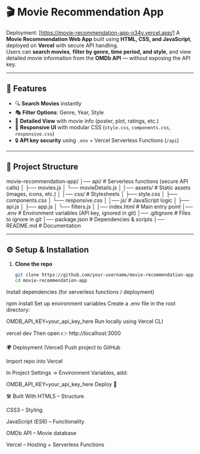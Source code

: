 # 🎬 Movie Recommendation App 


Deployment: [https://movie-recommendation-app-o34y.vercel.app/]
A **Movie Recommendation Web App** built using **HTML, CSS, and JavaScript**, deployed on **Vercel** with secure API handling.  
Users can **search movies**, **filter by genre, time period, and style**, and view detailed movie information from the **OMDb API** — without exposing the API key.

---

## 🚀 Features

- 🔍 **Search Movies** instantly  
- 🎭 **Filter Options**: Genre, Year, Style  
- 📖 **Detailed View** with movie info (poster, plot, ratings, etc.)  
- 🎨 **Responsive UI** with modular CSS (`style.css`, `components.css`, `responsive.css`)  
- 🔒 **API key security** using `.env` + Vercel Serverless Functions (`/api`)  

---

## 📂 Project Structure

movie-recommendation-app/
│── api/ # Serverless functions (secure API calls)
│ ├── movies.js
│ └── movieDetails.js
│
│── assets/ # Static assets (images, icons, etc.)
│
│── css/ # Stylesheets
│ ├── style.css
│ ├── components.css
│ └── responsive.css
│
│── js/ # JavaScript logic
│ ├── api.js
│ ├── app.js
│ └── filters.js
│
│── index.html # Main entry point
│── .env # Environment variables (API key, ignored in git)
│── .gitignore # Files to ignore in git
│── package.json # Dependencies & scripts
│── README.md # Documentation


---

## ⚙️ Setup & Installation

1. **Clone the repo**
   ```bash
   git clone https://github.com/your-username/movie-recommendation-app.git
   cd movie-recommendation-app
Install dependencies (for serverless functions / deployment)


npm install
Set up environment variables
Create a .env file in the root directory:


OMDB_API_KEY=your_api_key_here
Run locally using Vercel CLI


vercel dev
Then open 👉 http://localhost:3000

🌍 Deployment (Vercel)
Push project to GitHub

Import repo into Vercel

In Project Settings → Environment Variables, add:

OMDB_API_KEY=your_api_key_here
Deploy 🎉


🛠️ Built With
HTML5 – Structure

CSS3 – Styling

JavaScript (ES6) – Functionality

OMDb API – Movie database

Vercel – Hosting + Serverless Functions